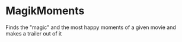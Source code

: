 # MagikMoments
Finds the "magic" and the most happy moments of a given movie and makes a trailer out of it
